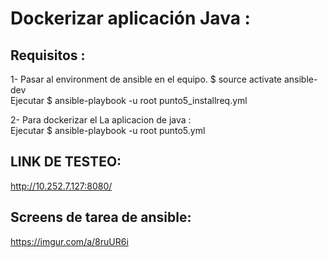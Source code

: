 # Dockerizar aplicación Java :

## Requisitos : 

  1- Pasar al environment de ansible en el equipo. $ source activate ansible-dev<br />
     Ejecutar  $ ansible-playbook -u root  punto5_installreq.yml<br />
  
  2-  Para dockerizar el La aplicacion de java : <br />
        Ejecutar  $ ansible-playbook -u root   punto5.yml<br />
     
## LINK DE TESTEO:

http://10.252.7.127:8080/ 
       
       
## Screens de tarea  de ansible:

  https://imgur.com/a/8ruUR6i
